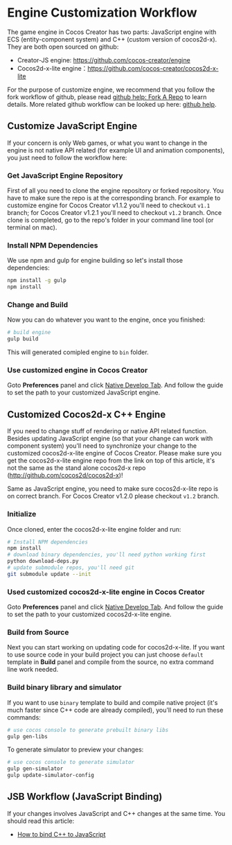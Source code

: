 # Engine Customization Workflow

The game engine in Cocos Creator has two parts: JavaScript engine with ECS (entity-component system) and C++ (custom version of cocos2d-x). They are both open sourced on github:

- Creator-JS engine: https://github.com/cocos-creator/engine
- Cocos2d-x-lite engine：https://github.com/cocos-creator/cocos2d-x-lite

For the purpose of customize engine, we recommend that you follow the fork workflow of github, please read [github help: Fork A Repo](https://help.github.com/articles/fork-a-repo) to learn details. More related github workflow can be looked up here: [github help](https://help.github.com).

## Customize JavaScript Engine

If your concern is only Web games, or what you want to change in the engine is not native API related (for example UI and animation components), you just need to follow the workflow here:

### Get JavaScript Engine Repository

First of all you need to clone the engine repository or forked repository. You have to make sure the repo is at the corresponding branch. For example to customize engine for Cocos Creator v1.1.2 you'll need to checkout `v1.1` branch; for Cocos Creator v1.2.1 you'll need to checkout `v1.2` branch. Once clone is completed, go to the repo's folder in your command line tool (or terminal on mac).

### Install NPM Dependencies

We use npm and gulp for engine building so let's install those dependencies:

```bash
npm install -g gulp
npm install
```

### Change and Build

Now you can do whatever you want to the engine, once you finished:

```bash
# build engine
gulp build
```

This will generated comipled engine to `bin` folder.

### Use customized engine in Cocos Creator

Goto **Preferences** panel and click [Native Develop Tab](../getting-started/basics/editor-panels/preferences.md#--8). And follow the guide to set the path to your customized JavaScript engine.


## Customized Cocos2d-x C++ Engine

If you need to change stuff of rendering or native API related function. Besides updating JavaScript engine (so that your change can work with component system) you'll need to synchronize your change to the customized cocos2d-x-lite engine of Cocos Creator. Please make sure you get the cocos2d-x-lite engine repo from the link on top of this article, it's not the same as the stand alone cocos2d-x repo (http://github.com/cocos2d/cocos2d-x)!

Same as JavaScript engine, you need to make sure cocos2d-x-lite repo is on correct branch. For Cocos Creator v1.2.0 please checkout `v1.2` branch.

### Initialize

Once cloned, enter the cocos2d-x-lite engine folder and run:

```bash
# Install NPM dependencies
npm install
# download binary dependencies, you'll need python working first
python download-deps.py
# update submodule repos, you'll need git
git submodule update --init
```


### Used customized cocos2d-x-lite engine in Cocos Creator

Goto **Preferences** panel and click [Native Develop Tab](../getting-started/basics/editor-panels/preferences.md#--8). And follow the guide to set the path to your customized cocos2d-x-lite engine.

### Build from Source

Next you can start working on updating code for cocos2d-x-lite. If you want to use source code in your build project you can just choose `default` template in **Build** panel and compile from the source, no extra command line work needed.

### Build binary library and simulator

If you want to use `binary` template to build and compile native project (it's much faster since C++ code are already compiled), you'll need to run these commands:

```bash
# use cocos console to generate prebuilt binary libs
gulp gen-libs
```

To generate simulator to preview your changes:

```bash
# use cocos console to generate simulator
gulp gen-simulator
gulp update-simulator-config
```


## JSB Workflow (JavaScript Binding)

If your changes involves JavaScript and C++ changes at the same time. You should read this article:

- [How to bind C++ to JavaScript](http://www.cocos2d-x.org/wiki/How_to_bind_C++_to_Javascript)
